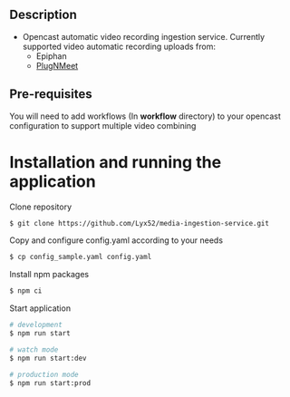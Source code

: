 ## Description
* Opencast automatic video recording ingestion service. Currently supported video automatic recording uploads from:
    - Epiphan
    - [PlugNMeet](https://github.com/mynaparrot/plugNmeet-server)
## Pre-requisites
You will need to add workflows (In **workflow** directory) to your opencast configuration to support multiple video combining
# Installation and running the application
Clone repository
```bash
$ git clone https://github.com/Lyx52/media-ingestion-service.git
```
Copy and configure config.yaml according to your needs
```bash
$ cp config_sample.yaml config.yaml
```

Install npm packages
```bash
$ npm ci
```

Start application
```bash
# development
$ npm run start

# watch mode
$ npm run start:dev

# production mode
$ npm run start:prod
```